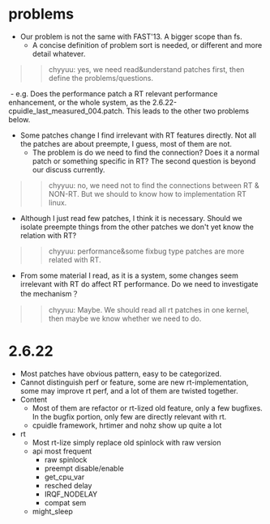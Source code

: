 ﻿# problems
- Our problem is not the same with FAST'13. A bigger scope than fs.
  - A concise definition of problem sort is needed, or different and more detail whatever.
 
 >> chyyuu: yes, we need read&understand patches first, then define the problems/questions.
 
  - e.g. Does the performance patch a RT relevant performance enhancement, or the whole system, as the 2.6.22-cpuidle_last_measured_004.patch. This leads to the other two problems below.
  
- Some patches change I find irrelevant with RT features directly. Not all the patches are about preempte, I guess, most of them are not.
  - The problem is do we need to find the connection? Does it a normal patch or something specific in RT? The second question is beyond our discuss currently.
  
>> chyyuu: no, we need not to find the connections between RT & NON-RT. But we should to know how to implementation RT linux.

  - Although I just read few patches, I think it is necessary. Should we isolate preempte things from the other patches we don't yet know the relation with RT? 
  
>> chyyuu: performance&some fixbug type patches are more related with RT.

  - From some material I read, as it is a system, some changes seem irrelevant with RT do affect RT performance. Do we need to investigate the mechanism？
  
>> chyyuu: Maybe. We should read all rt patches in one kernel, then maybe we know whether we need to do. 

# 2.6.22
- Most patches have obvious pattern, easy to be categorized.
- Cannot distinguish perf or feature, some are new rt-implementation, some may improve rt perf, and a lot of them are twisted together.
- Content
  - Most of them are refactor or rt-lized old feature, only a few bugfixes. In the bugfix portion, only few are directly relevant with rt.
  - cpuidle framework, hrtimer and nohz show up quite a lot
- rt
  - Most rt-lize simply replace old spinlock with raw version
  - api most frequent
    - raw spinlock
    - preempt disable/enable
    - get_cpu_var
    - resched delay
    - IRQF_NODELAY
    - compat sem
  - might_sleep